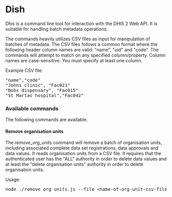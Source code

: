 # Dish

Dhis is a command line tool for interaction with the DHIS 2 Web API. It is suitable for handling batch metadata operations.

The commands heavily utilizes CSV files as input for manipulation of batches of metadata. The CSV files follows a common format where the following header column names are valid: "name", "uid" and "code". The commands will attempt to match on any specified column/property. Column names are case-sensitive. You must specify at least one column.

Example CSV file:

<pre>
"name","code"
"Johns clinic", "Fac021"
"Bobs dispensary", "Fac015"
"St Martas hospital","Fac042"
</pre>

### Available commands

The following commands are available.

#### Remove organisation units

The *remove_org_units* command will remove a batch of organisation units, including associated complete data set registrations, data approvals and data values. It reads organisation units from a CSV file. It requires that the authenticated user has the "ALL" authority in order to delete data values and at least the "delete organisation units" authority in order to delete organisation units.

Usage:

<pre>node ./remove_org_units.js --file &lt;name-of-org-unit-csv-file&gt;</pre>
